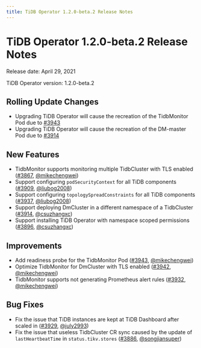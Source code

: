 ```yaml
---
title: TiDB Operator 1.2.0-beta.2 Release Notes
---
```


# TiDB Operator 1.2.0-beta.2 Release Notes

Release date: April 29, 2021

TiDB Operator version: 1.2.0-beta.2

## Rolling Update Changes

- Upgrading TiDB Operator will cause the recreation of the TidbMonitor Pod due to [#3943](https://github.com/pingcap/tidb-operator/pull/3943)
- Upgrading TiDB Operator will cause the recreation of the DM-master Pod due to [#3914](https://github.com/pingcap/tidb-operator/pull/3914)

## New Features

- TidbMonitor supports monitoring multiple TidbCluster with TLS enabled ([#3867](https://github.com/pingcap/tidb-operator/pull/3867), [@mikechengwei](https://github.com/mikechengwei))
- Support configuring `podSecurityContext` for all TiDB components ([#3909](https://github.com/pingcap/tidb-operator/pull/3909), [@liubog2008](https://github.com/liubog2008))
- Support configuring `topologySpreadConstraints` for all TiDB components ([#3937](https://github.com/pingcap/tidb-operator/pull/3937), [@liubog2008](https://github.com/liubog2008))
- Support deploying DmCluster in a different namespace of a TidbCluster ([#3914](https://github.com/pingcap/tidb-operator/pull/3914), [@csuzhangxc](https://github.com/csuzhangxc))
- Support installing TiDB Operator with namespace scoped permissions ([#3896](https://github.com/pingcap/tidb-operator/pull/3896), [@csuzhangxc](https://github.com/csuzhangxc))

## Improvements

- Add readiness probe for the TidbMonitor Pod ([#3943](https://github.com/pingcap/tidb-operator/pull/3943), [@mikechengwei](https://github.com/mikechengwei))
- Optimize TidbMonitor for DmCluster with TLS enabled ([#3942](https://github.com/pingcap/tidb-operator/pull/3942), [@mikechengwei](https://github.com/mikechengwei))
- TidbMonitor supports not generating Prometheus alert rules ([#3932](https://github.com/pingcap/tidb-operator/pull/3932), [@mikechengwei](https://github.com/mikechengwei))

## Bug Fixes

- Fix the issue that TiDB instances are kept at TiDB Dashboard after scaled in ([#3929](https://github.com/pingcap/tidb-operator/pull/3929), [@july2993](https://github.com/july2993))
- Fix the issue that useless TidbCluster CR sync caused by the update of `lastHeartbeatTime` in `status.tikv.stores` ([#3886](https://github.com/pingcap/tidb-operator/pull/3886), [@songjiansuper](https://github.com/songjiansuper))
